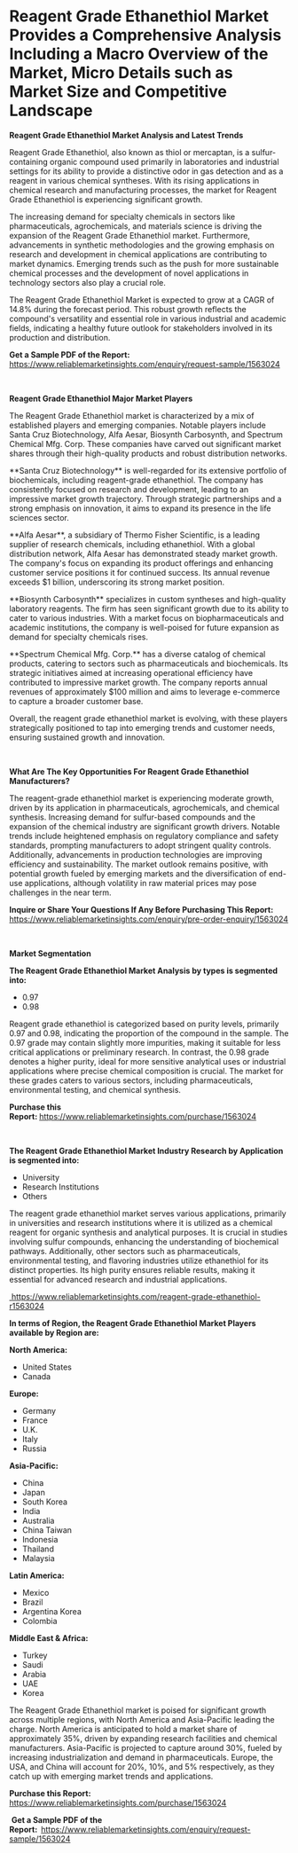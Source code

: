 <p><h1>Reagent Grade Ethanethiol Market Provides a Comprehensive Analysis Including a Macro Overview of the Market, Micro Details such as Market Size and Competitive Landscape</h1></p><p><strong>Reagent Grade Ethanethiol Market Analysis and Latest Trends</strong></p>
<p><p>Reagent Grade Ethanethiol, also known as thiol or mercaptan, is a sulfur-containing organic compound used primarily in laboratories and industrial settings for its ability to provide a distinctive odor in gas detection and as a reagent in various chemical syntheses. With its rising applications in chemical research and manufacturing processes, the market for Reagent Grade Ethanethiol is experiencing significant growth.</p><p>The increasing demand for specialty chemicals in sectors like pharmaceuticals, agrochemicals, and materials science is driving the expansion of the Reagent Grade Ethanethiol market. Furthermore, advancements in synthetic methodologies and the growing emphasis on research and development in chemical applications are contributing to market dynamics. Emerging trends such as the push for more sustainable chemical processes and the development of novel applications in technology sectors also play a crucial role.</p><p>The Reagent Grade Ethanethiol Market is expected to grow at a CAGR of 14.8% during the forecast period. This robust growth reflects the compound's versatility and essential role in various industrial and academic fields, indicating a healthy future outlook for stakeholders involved in its production and distribution.</p></p>
<p><strong>Get a Sample PDF of the Report:&nbsp;</strong> <a href="https://www.reliablemarketinsights.com/enquiry/request-sample/1563024?utm_campaign=3560&utm_medium=2&utm_source=Github&utm_content=ia&utm_term=14042025&utm_id=reagent-grade-ethanethiol">https://www.reliablemarketinsights.com/enquiry/request-sample/1563024</a></p>
<p>&nbsp;</p>
<p><strong>Reagent Grade Ethanethiol Major Market Players</strong></p>
<p><p>The Reagent Grade Ethanethiol market is characterized by a mix of established players and emerging companies. Notable players include Santa Cruz Biotechnology, Alfa Aesar, Biosynth Carbosynth, and Spectrum Chemical Mfg. Corp. These companies have carved out significant market shares through their high-quality products and robust distribution networks.</p><p>**Santa Cruz Biotechnology** is well-regarded for its extensive portfolio of biochemicals, including reagent-grade ethanethiol. The company has consistently focused on research and development, leading to an impressive market growth trajectory. Through strategic partnerships and a strong emphasis on innovation, it aims to expand its presence in the life sciences sector.</p><p>**Alfa Aesar**, a subsidiary of Thermo Fisher Scientific, is a leading supplier of research chemicals, including ethanethiol. With a global distribution network, Alfa Aesar has demonstrated steady market growth. The company's focus on expanding its product offerings and enhancing customer service positions it for continued success. Its annual revenue exceeds $1 billion, underscoring its strong market position.</p><p>**Biosynth Carbosynth** specializes in custom syntheses and high-quality laboratory reagents. The firm has seen significant growth due to its ability to cater to various industries. With a market focus on biopharmaceuticals and academic institutions, the company is well-poised for future expansion as demand for specialty chemicals rises.</p><p>**Spectrum Chemical Mfg. Corp.** has a diverse catalog of chemical products, catering to sectors such as pharmaceuticals and biochemicals. Its strategic initiatives aimed at increasing operational efficiency have contributed to impressive market growth. The company reports annual revenues of approximately $100 million and aims to leverage e-commerce to capture a broader customer base.</p><p>Overall, the reagent grade ethanethiol market is evolving, with these players strategically positioned to tap into emerging trends and customer needs, ensuring sustained growth and innovation.</p></p>
<p>&nbsp;</p>
<p><strong>What Are The Key Opportunities For Reagent Grade Ethanethiol Manufacturers?</strong></p>
<p><p>The reagent-grade ethanethiol market is experiencing moderate growth, driven by its application in pharmaceuticals, agrochemicals, and chemical synthesis. Increasing demand for sulfur-based compounds and the expansion of the chemical industry are significant growth drivers. Notable trends include heightened emphasis on regulatory compliance and safety standards, prompting manufacturers to adopt stringent quality controls. Additionally, advancements in production technologies are improving efficiency and sustainability. The market outlook remains positive, with potential growth fueled by emerging markets and the diversification of end-use applications, although volatility in raw material prices may pose challenges in the near term.</p></p>
<p><strong>Inquire or Share Your Questions If Any Before Purchasing This Report:</strong> <a href="https://www.reliablemarketinsights.com/enquiry/pre-order-enquiry/1563024?utm_campaign=3560&utm_medium=2&utm_source=Github&utm_content=ia&utm_term=14042025&utm_id=reagent-grade-ethanethiol">https://www.reliablemarketinsights.com/enquiry/pre-order-enquiry/1563024</a></p>
<p>&nbsp;</p>
<p><strong>Market Segmentation</strong></p>
<p><strong>The Reagent Grade Ethanethiol Market Analysis by types is segmented into:</strong></p>
<p><ul><li>0.97</li><li>0.98</li></ul></p>
<p><p>Reagent grade ethanethiol is categorized based on purity levels, primarily 0.97 and 0.98, indicating the proportion of the compound in the sample. The 0.97 grade may contain slightly more impurities, making it suitable for less critical applications or preliminary research. In contrast, the 0.98 grade denotes a higher purity, ideal for more sensitive analytical uses or industrial applications where precise chemical composition is crucial. The market for these grades caters to various sectors, including pharmaceuticals, environmental testing, and chemical synthesis.</p></p>
<p><strong>Purchase this Report:&nbsp;</strong><a href="https://www.reliablemarketinsights.com/purchase/1563024?utm_campaign=3560&utm_medium=2&utm_source=Github&utm_content=ia&utm_term=14042025&utm_id=reagent-grade-ethanethiol">https://www.reliablemarketinsights.com/purchase/1563024</a></p>
<p>&nbsp;</p>
<p><strong>The Reagent Grade Ethanethiol Market Industry Research by Application is segmented into:</strong></p>
<p><ul><li>University</li><li>Research Institutions</li><li>Others</li></ul></p>
<p><p>The reagent grade ethanethiol market serves various applications, primarily in universities and research institutions where it is utilized as a chemical reagent for organic synthesis and analytical purposes. It is crucial in studies involving sulfur compounds, enhancing the understanding of biochemical pathways. Additionally, other sectors such as pharmaceuticals, environmental testing, and flavoring industries utilize ethanethiol for its distinct properties. Its high purity ensures reliable results, making it essential for advanced research and industrial applications.</p></p>
<p><a href="https://www.reliablemarketinsights.com/reagent-grade-ethanethiol-r1563024?utm_campaign=3560&utm_medium=2&utm_source=Github&utm_content=ia&utm_term=14042025&utm_id=reagent-grade-ethanethiol">&nbsp;https://www.reliablemarketinsights.com/reagent-grade-ethanethiol-r1563024</a></p>
<p><strong>In terms of Region, the Reagent Grade Ethanethiol Market Players available by Region are:</strong></p>
<p>
    <p> <strong> North America: </strong>
        <ul>
            <li>United States</li>
            <li>Canada</li>
        </ul>
        </p> 
    <p> <strong> Europe: </strong>
        <ul>
            <li>Germany</li>
            <li>France</li>
            <li>U.K.</li>
            <li>Italy</li>
            <li>Russia</li>
        </ul>
        </p> 
    <p> <strong> Asia-Pacific: </strong>
        <ul>
            <li>China</li>
            <li>Japan</li>
            <li>South Korea</li>
            <li>India</li>
            <li>Australia</li>
            <li>China Taiwan</li>
            <li>Indonesia</li>
            <li>Thailand</li>
            <li>Malaysia</li>
        </ul>
        </p> 
    <p> <strong> Latin America: </strong>
        <ul>
            <li>Mexico</li>
            <li>Brazil</li>
            <li>Argentina Korea</li>
            <li>Colombia</li>
        </ul>
        </p> 
    <p> <strong> Middle East & Africa: </strong>
        <ul>
            <li>Turkey</li>
            <li>Saudi</li>
            <li>Arabia</li>
            <li>UAE</li>
            <li>Korea</li>
        </ul>
    </p>
    </p>
<p><p>The Reagent Grade Ethanethiol market is poised for significant growth across multiple regions, with North America and Asia-Pacific leading the charge. North America is anticipated to hold a market share of approximately 35%, driven by expanding research facilities and chemical manufacturers. Asia-Pacific is projected to capture around 30%, fueled by increasing industrialization and demand in pharmaceuticals. Europe, the USA, and China will account for 20%, 10%, and 5% respectively, as they catch up with emerging market trends and applications.</p></p>
<p><strong>Purchase this Report: </strong><a href="https://www.reliablemarketinsights.com/purchase/1563024?utm_campaign=3560&utm_medium=2&utm_source=Github&utm_content=ia&utm_term=14042025&utm_id=reagent-grade-ethanethiol">https://www.reliablemarketinsights.com/purchase/1563024</a></p>
<p>&nbsp;<strong>Get a Sample PDF of the Report:&nbsp;&nbsp;</strong><a href="https://www.reliablemarketinsights.com/enquiry/request-sample/1563024?utm_campaign=3560&utm_medium=2&utm_source=Github&utm_content=ia&utm_term=14042025&utm_id=reagent-grade-ethanethiol">https://www.reliablemarketinsights.com/enquiry/request-sample/1563024</a></p>
<p><strong></strong></p>
<p><p></p><p></p><p></p></p>